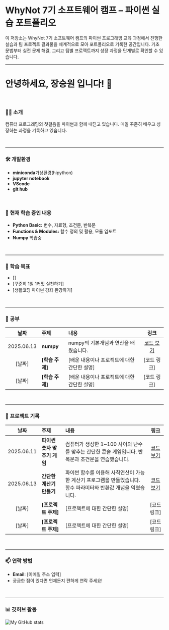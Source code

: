 # WhyNot 7기 소프트웨어 캠프 – 파이썬 실습 포트폴리오
이 저장소는 WhyNot 7기 소프트웨어 캠프의 파이썬 프로그래밍 교육 과정에서 진행한 실습과 팀 프로젝트 결과물을 체계적으로 모아 포트폴리오로 기록한 공간입니다. 
기초 문법부터 실전 문제 해결, 그리고 팀별 프로젝트까지 성장 과정을 단계별로 확인할 수 있습니다.

---
# 안녕하세요, 장승원 입니다! 🌱

<br>

### 🙋‍♂️ **소개**
컴퓨터 프로그래밍의 첫걸음을 파이썬과 함께 내딛고 있습니다. 매일 꾸준히 배우고 성장하는 과정을 기록하고 있습니다.

<br>

---
### 🛠 **개발환경**
- **miniconda**가상환경(hipython)
- **jupyter notebook**
-  **VScode**
- **git hub**

<br>


### 🐍 **현재 학습 중인 내용**
- **Python Basic:** 변수, 자료형, 조건문, 반복문
- **Functions & Modules:** 함수 정의 및 활용, 모듈 임포트
- **Numpy** 학습중

<br>

---

### 🎯 **학습 목표**
- []
- [꾸준히 1일 1커밋 실천하기]
- [생활코딩 파이썬 강좌 완강하기]

<br>

---

### 📖 **공부**
| 날짜 | 주제 | 내용 | 링크 |
| :---: | :--- | :--- | :---: |
| 2025.06.13 | **numpy** | numpy의 기본개념과 연산을 배웠습니다. | [코드 보기](./12_넘파이.ipynb) |
| [날짜] | **[학습 주제]** | [배운 내용이나 프로젝트에 대한 간단한 설명] | [코드 링크] |
| [날짜] | **[학습 주제]** | [배운 내용이나 프로젝트에 대한 간단한 설명] | [코드 링크] |

<br>

---

### 📂 **프로젝트 기록**
| 날짜 | 주제 | 내용 | 링크 |
| :---: | :--- | :--- | :---: |
| 2025.06.11 | **파이썬 숫자 맞추기 게임** | 컴퓨터가 생성한 1~100 사이의 난수를 맞추는 간단한 콘솔 게임입니다. 반복문과 조건문을 연습했습니다. | [코드 보기](./projects/number_game.py) |
| 2025.06.13 | **간단한 계산기 만들기** | 파이썬 함수를 이용해 사칙연산이 가능한 계산기 프로그램을 만들었습니다. 함수 파라미터와 반환값 개념을 익혔습니다. | [코드 보기](./projects/simple_calculator.py) |
| [날짜] | **[프로젝트 주제]** | [프로젝트에 대한 간단한 설명] | [코드 링크] |
| [날짜] | **[프로젝트 주제]** | [프로젝트에 대한 간단한 설명] | [코드 링크] |

<br>

---

### 📫 **연락 방법**
- **Email**: [이메일 주소 입력]
- 궁금한 점이 있다면 언제든지 편하게 연락 주세요!

<br>

---

### 📊 **깃허브 활동**
![My GitHub stats](https://github-readme-stats.vercel.app/api?username=[여기에-깃허브-아이디-입력]&show_icons=true&theme=default)

